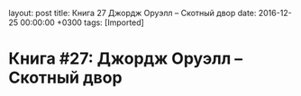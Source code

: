 layout: post
title: Книга 27 Джордж Оруэлл &ndash; Скотный двор
date: 2016-12-25 00:00:00 +0300
tags: [Imported]
# Книга #27: Джордж Оруэлл – Скотный двор

